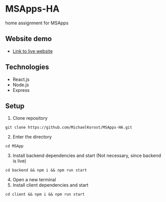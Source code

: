 # MSApps-HA
home assignment for MSApps

## Website demo
- [Link to live website](https://ms-apps-ha-4uig.vercel.app/)

## Technologies
- React.js
- Node.js
- Express

## Setup

1. Clone repository
```
git clone https://github.com/MichaelKorost/MSApps-HA.git
```
2. Enter the directory
```
cd MSApp
```
3. Install backend dependencies and start  (Not necessary, since backend is live)
 ```
 cd backend && npm i && npm run start
 ```
4. Open a new terminal
5. Install client dependencies and start
```
cd client && npm i && npm run start
```
